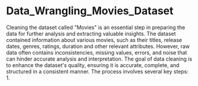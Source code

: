 # Data_Wrangling_Movies_Dataset
Cleaning the dataset called "Movies" is an essential step in preparing the data for further analysis and extracting valuable insights. The dataset contained information about various movies, such as their titles, release dates, genres, ratings, duration and other relevant attributes. However, raw data often contains inconsistencies, missing values, errors, and noise that can hinder accurate analysis and interpretation.
The goal of data cleaning is to enhance the dataset's quality, ensuring it is accurate, complete, and structured in a consistent manner. The process involves several key steps:
1. 

